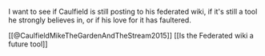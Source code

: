 I want to see if Caulfield is still posting to his federated wiki, if it's still a tool he strongly believes in, or if his love for it has faultered. 

[[@CaulfieldMikeTheGardenAndTheStream2015]]
[[Is the Federated wiki a future tool]]
